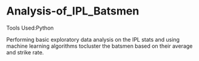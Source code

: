 # Analysis-of_IPL_Batsmen
Tools Used:Python

Performing basic exploratory data analysis on the IPL stats and using machine learning algorithms tocluster the batsmen based on their average and strike rate.

